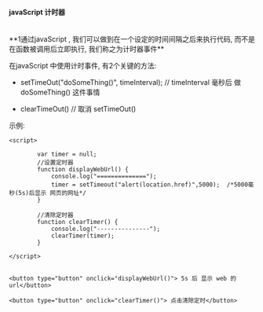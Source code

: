 

#### javaScript 计时器





<br>
**1通过javaScript , 我们可以做到在一个设定的时间间隔之后来执行代码, 而不是在函数被调用后立即执行, 我们称之为计时器事件**

在javaScript 中使用计时事件, 有2个关键的方法:

- setTimeOut("doSomeThing()", timeInterval); //  timeInterval 毫秒后 做 doSomeThing() 这件事情

- clearTimeOut() // 取消 setTimeOut()


示例:
```
<script>

        var timer = null;
        //设置定时器
        function displayWebUrl() {
            console.log("==============");
            timer = setTimeout("alert(location.href)",5000);  /*5000毫秒(5s)后显示 网页的网址*/
        }

        //清除定时器
        function clearTimer() {
            console.log("---------------");
            clearTimer(timer);
        }

</script>


<button type="button" onclick="displayWebUrl()"> 5s 后 显示 web 的 url</button>

<button type="button" onclick="clearTimer()"> 点击清除定时</button>
```